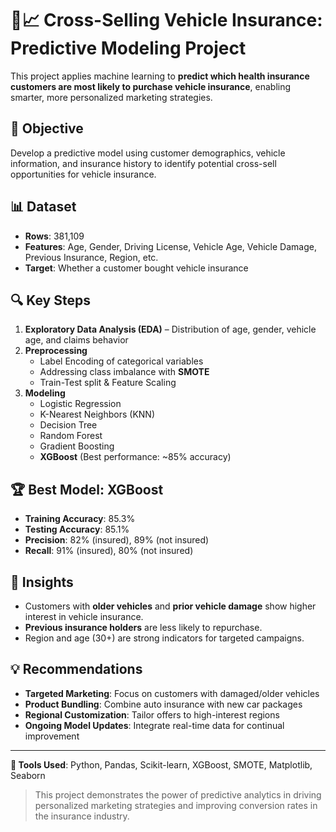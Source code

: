 # 🚗📈 Cross-Selling Vehicle Insurance: Predictive Modeling Project

This project applies machine learning to **predict which health insurance customers are most likely to purchase vehicle insurance**, enabling smarter, more personalized marketing strategies.

## 🎯 Objective
Develop a predictive model using customer demographics, vehicle information, and insurance history to identify potential cross-sell opportunities for vehicle insurance.

## 📊 Dataset
- **Rows**: 381,109
- **Features**: Age, Gender, Driving License, Vehicle Age, Vehicle Damage, Previous Insurance, Region, etc.
- **Target**: Whether a customer bought vehicle insurance

## 🔍 Key Steps
1. **Exploratory Data Analysis (EDA)** – Distribution of age, gender, vehicle age, and claims behavior
2. **Preprocessing**
   - Label Encoding of categorical variables
   - Addressing class imbalance with **SMOTE**
   - Train-Test split & Feature Scaling
3. **Modeling**
   - Logistic Regression
   - K-Nearest Neighbors (KNN)
   - Decision Tree
   - Random Forest
   - Gradient Boosting
   - **XGBoost** (Best performance: ~85% accuracy)

## 🏆 Best Model: XGBoost
- **Training Accuracy**: 85.3%
- **Testing Accuracy**: 85.1%
- **Precision**: 82% (insured), 89% (not insured)
- **Recall**: 91% (insured), 80% (not insured)

## 📌 Insights
- Customers with **older vehicles** and **prior vehicle damage** show higher interest in vehicle insurance.
- **Previous insurance holders** are less likely to repurchase.
- Region and age (30+) are strong indicators for targeted campaigns.

## 💡 Recommendations
- **Targeted Marketing**: Focus on customers with damaged/older vehicles
- **Product Bundling**: Combine auto insurance with new car packages
- **Regional Customization**: Tailor offers to high-interest regions
- **Ongoing Model Updates**: Integrate real-time data for continual improvement

---

**🚀 Tools Used**: Python, Pandas, Scikit-learn, XGBoost, SMOTE, Matplotlib, Seaborn

> This project demonstrates the power of predictive analytics in driving personalized marketing strategies and improving conversion rates in the insurance industry.
